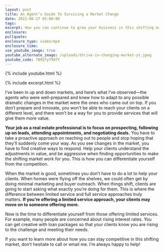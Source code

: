 ```yaml
---
layout: post
title: An Agent’s Guide To Surviving a Market Change
date: 2022-06-27 05:00:00
tags:
excerpt: How you can continue to grow your business in this shifting market.
enclosure:
pullquote:
enclosure_type: video/mp4
enclosure_time:
use_youtube_image: true
youtube_alternate_image: /uploads/thrive-in-changing-market-yt.jpeg
youtube_code: 7B9SfyT997Y
---
```

{% include youtube.html %}

{% include excerpt.html %}

I’ve been in up and down markets, and here’s what I’ve observed—the agents who were well-prepared and knew how to adapt to any possible dramatic changes in the market were the ones who came out on top. If you don’t prepare and innovate, you won’t be able to reach your clients on a different level, and there won’t be a way for you to provide services that will give them more value.&nbsp;

**Your job as a real estate professional is to focus on prospecting, following up on leads, attending appointments, and negotiating deals.** You have to take a proactive approach on reaching out to people and stop hoping that they’ll suddenly come your way. As you see changes in the market, you have to find creative ways to respond. Help your clients understand the adjustments in value, and be aggressive when finding opportunities to make the shifting market work for you. This is how you can differentiate yourself from the competition.&nbsp;

When the market is good, sometimes you don’t have to do a lot to help your clients. When homes were flying off the shelves, we could often get by doing minimal marketing and buyer outreach. When things shift, clients are going to start asking what exactly you’re doing for them. This is where the difference between limited service and full service approaches truly matters. **If you’re offering a limited service approach, your clients may move on to someone offering more.**&nbsp;

Now is the time to differentiate yourself from those offering limited services. For example, many people are concerned about rising interest rates. You can get creative with loan packages so that your clients know you are rising to the challenge and meeting their needs.&nbsp;

If you want to learn more about how you can stay competitive in this shifting market, don’t hesitate to call or email me. I’m always happy to help\!
